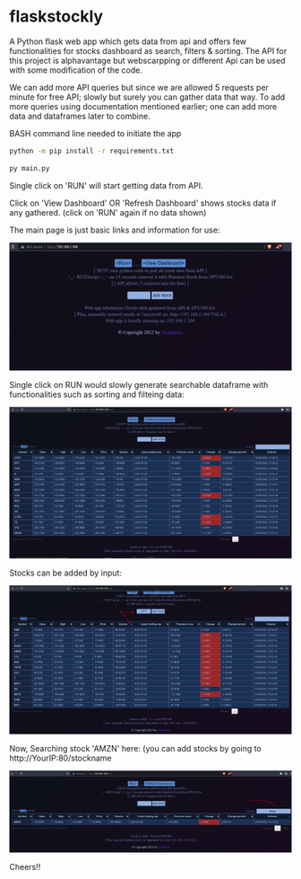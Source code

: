 # flaskstockly


A Python flask web app which gets data from api and offers few functionalities for stocks dashboard as search, filters & sorting.
The API for this project is alphavantage but webscarpping or different Api can be used with some modification of the code. 

We can add more API queries but since we are allowed 5 requests per minute for free API; slowly but surely you can gather data that way.
To add more queries using documentation mentioned earlier; one can add more data and dataframes later to combine.

BASH command line needed to initiate the app

```bash
python -m pip install -r requirements.txt
```

```bash
py main.py
```


Single click on 'RUN' will start getting data from API.

Click on 'View Dashboard' OR 'Refresh Dashboard' shows stocks data if any gathered. (click on 'RUN' again if no data shown) 

The main page is just basic links and information for use:

![alt text](https://github.com/Imsach/flaskstockly/blob/816b6a95337d75a09cc26225f1a897151542bc0a/screenshots/frontpage.PNG)

Single click on RUN would slowly generate searchable dataframe with functionalities such as sorting and filteing data:

![alt text](https://github.com/Imsach/flaskstockly/blob/816b6a95337d75a09cc26225f1a897151542bc0a/screenshots/afterRUN.PNG)

Stocks can be added by input:

![alt text](https://github.com/Imsach/flaskstockly/blob/816b6a95337d75a09cc26225f1a897151542bc0a/screenshots/Addstock_filterdata.PNG)

Now, Searching stock 'AMZN' here: (you can add stocks by going to http://YourIP:80/stockname

![alt text](https://github.com/Imsach/flaskstockly/blob/4aff88eeaafad8de82a5065f66bca0b2b3ad8ada/screenshots/StockSearch.PNG)


Cheers!!


